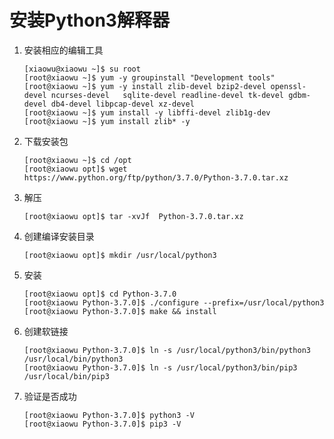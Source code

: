 

# 安装Python3解释器



1. 安装相应的编辑工具

   ```shell
   [xiaowu@xiaowu ~]$ su root
   [root@xiaowu ~]$ yum -y groupinstall "Development tools"
   [root@xiaowu ~]$ yum -y install zlib-devel bzip2-devel openssl-devel ncurses-devel 	sqlite-devel readline-devel tk-devel gdbm-devel db4-devel libpcap-devel xz-devel
   [root@xiaowu ~]$ yum install -y libffi-devel zlib1g-dev
   [root@xiaowu ~]$ yum install zlib* -y
   ```

2. 下载安装包

   ```shell
   [root@xiaowu ~]$ cd /opt
   [root@xiaowu opt]$ wget https://www.python.org/ftp/python/3.7.0/Python-3.7.0.tar.xz
   ```

3. 解压

   ```shell
   [root@xiaowu opt]$ tar -xvJf  Python-3.7.0.tar.xz
   ```

4. 创建编译安装目录

   ```shell
   [root@xiaowu opt]$ mkdir /usr/local/python3 
   ```

5. 安装

   ```shell
   [root@xiaowu opt]$ cd Python-3.7.0
   [root@xiaowu Python-3.7.0]$ ./configure --prefix=/usr/local/python3
   [root@xiaowu Python-3.7.0]$ make && install
   ```

6. 创建软链接

   ```shell
   [root@xiaowu Python-3.7.0]$ ln -s /usr/local/python3/bin/python3 /usr/local/bin/python3
   [root@xiaowu Python-3.7.0]$ ln -s /usr/local/python3/bin/pip3 /usr/local/bin/pip3
   ```

7. 验证是否成功

   ```shell
   [root@xiaowu Python-3.7.0]$ python3 -V
   [root@xiaowu Python-3.7.0]$ pip3 -V
   ```

   